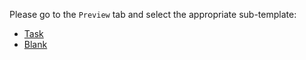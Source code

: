 Please go to the `Preview` tab and select the appropriate sub-template:

* [Task](?expand=1&template=task.md)
* [Blank](?expand=1&template=blank.md)
